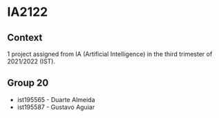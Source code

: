 # IA2122

## Context

1 project assigned from IA (Artificial Intelligence) in the third trimester of 2021/2022 (IST).

## Group 20

- ist195565 - Duarte Almeida
- ist195587 - Gustavo Aguiar
